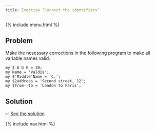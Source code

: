 ```yaml
---
title: Exercise ’Correct the identifiers‘
---
```


{% include menu.html %}

## Problem

Make the nesessary corrections in the following program to make all variable names valid.

    my $ A G E = 30;
    my Name = 'Valdis';
    my $'Middle'Name = 'C.';
    my $2address = 'Second street, 12';
    my $from--to = 'London to Paris';
    
## Solution

✅ [See the solution](solution)

{% include nav.html %}
